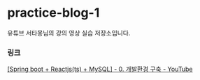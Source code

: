 # practice-blog-1

유튜브 서타몽님의 강의 영상 실습 저장소입니다.



### 링크

[[Spring boot + Reactjs(ts) + MySQL] - 0. 개발환경 구축 - YouTube](https://www.youtube.com/watch?v=NTZgPYlassE&list=PLbq5jHjpmq7q-Td2jOXtpf7SD5c53RqXh&index=1&pp=iAQB)
